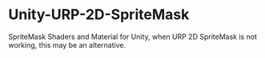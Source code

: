 # Unity-URP-2D-SpriteMask

SpriteMask Shaders and Material for Unity, when URP 2D SpriteMask is not working, this may be an alternative.
